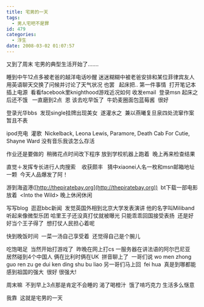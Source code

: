 ```yaml
---
title: 宅男的一天
tags:
  - 男人宅吧不是罪
id: 479
categories:
  - 浮生
date: 2008-03-02 01:07:57
---
```


又到了周末 宅男的典型生活开始了.......

睡到中午12点多被老爸的越洋电话吵醒 迷迷糊糊中被老爸安排和某位菲律宾友人用英语聊天交换了问候并讨论了天气状况
也罢&nbsp;&nbsp; 起床把..
第一件事情&nbsp; 打开笔记本 插上电源&nbsp; 看看facebook里knighthood游戏近况如何 收发email&nbsp; 登录msn
起床之后还不饿&nbsp;&nbsp; 一直磨到2点&nbsp; 恩  该去吃早饭了&nbsp; 牛奶麦圈面包蓝莓酱&nbsp; 很好

登录光华bbs&nbsp; 发现single挂牌出现美女&nbsp; 遂灌水之&nbsp; 兼以燕曦复旦泉四处流窜作案&nbsp; 暂且不表

ipod充电&nbsp; 灌歌&nbsp; Nickelback, Leona Lewis, Paramore, Death Cab For Cutie, Shayne Ward 没有音乐我该怎么存活

作业还是要做的&nbsp; 稍微花点时间改下程序 放到学校机器上跑着&nbsp; 晚上再来检查结果

直觉＋发挥专长进行人肉搜索&nbsp;&nbsp;&nbsp; 收获颇丰&nbsp;&nbsp; 猜中xiaonei人名一枚和msn邮箱地址一颗&nbsp; 今天人品爆发了阿！

游到海盗港([http://thepiratebay.org](http://thepiratebay.org))&nbsp; bt下载一部电影放着&nbsp; &lt;Into the Wild&gt; 晚上休闲休闲 

写写blog&nbsp; 逛逛bbc新闻&nbsp; 发觉英国外相到北京大学发表演讲 他的名字叫Miliband 听起来像微型乐团
哈里王子还没真打仗就被曝光 只能乖乖回国接受表扬&nbsp; 还是好好当个王子得了&nbsp; 想打仗人民担心着呢

快到晚饭时间&nbsp; 一菜一汤自己享受着&nbsp; 还觉得自己是个腕儿

吃饱喝足&nbsp; 当然开始打游戏了&nbsp; 昨晚在网上打cs 一服务器在讲法语的阿尔巴尼亚&nbsp; 居然碰到4个中国人 俩在比利时俩在UK&nbsp; 拼音聊上了&nbsp; 一哥们说 wo men zhong guo ren zu ge dui ken ding shu bu liao
另一哥们马上回&nbsp; fei hua&nbsp; 真是到哪都能感到祖国的强大&nbsp; 很好 很强大!

周末嘛&nbsp; 不到早上3点那是肯定不会睡的 渴了喝橙汁&nbsp; 饿了啃巧克力 生活多么惬意

我靠&nbsp; 这就是宅男的一天&nbsp;